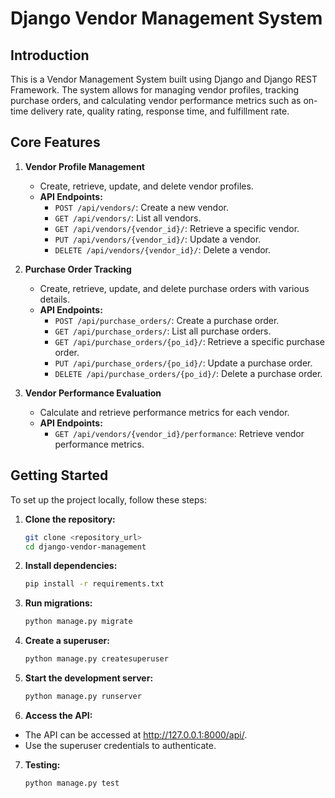# Django Vendor Management System

## Introduction
This is a Vendor Management System built using Django and Django REST Framework. The system allows for managing vendor profiles, tracking purchase orders, and calculating vendor performance metrics such as on-time delivery rate, quality rating, response time, and fulfillment rate.

## Core Features
1. **Vendor Profile Management**
   - Create, retrieve, update, and delete vendor profiles.
   - **API Endpoints:**
     - `POST /api/vendors/`: Create a new vendor.
     - `GET /api/vendors/`: List all vendors.
     - `GET /api/vendors/{vendor_id}/`: Retrieve a specific vendor.
     - `PUT /api/vendors/{vendor_id}/`: Update a vendor.
     - `DELETE /api/vendors/{vendor_id}/`: Delete a vendor.

2. **Purchase Order Tracking**
   - Create, retrieve, update, and delete purchase orders with various details.
   - **API Endpoints:**
     - `POST /api/purchase_orders/`: Create a purchase order.
     - `GET /api/purchase_orders/`: List all purchase orders.
     - `GET /api/purchase_orders/{po_id}/`: Retrieve a specific purchase order.
     - `PUT /api/purchase_orders/{po_id}/`: Update a purchase order.
     - `DELETE /api/purchase_orders/{po_id}/`: Delete a purchase order.

3. **Vendor Performance Evaluation**
   - Calculate and retrieve performance metrics for each vendor.
   - **API Endpoints:**
     - `GET /api/vendors/{vendor_id}/performance`: Retrieve vendor performance metrics.

## Getting Started
To set up the project locally, follow these steps:

1. **Clone the repository:**
   ```bash
   git clone <repository_url>
   cd django-vendor-management
2. **Install dependencies:**
   ```bash
   pip install -r requirements.txt
3. **Run migrations:**
   ```bash
   python manage.py migrate
4. **Create a superuser:**
   ```bash
   python manage.py createsuperuser
5. **Start the development server:**
   ```bash
   python manage.py runserver
6. **Access the API:**
  - The API can be accessed at http://127.0.0.1:8000/api/.
  - Use the superuser credentials to authenticate.
7. **Testing:**
    ```bash
    python manage.py test



